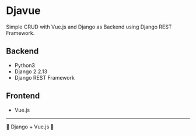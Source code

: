 # Djavue
Simple CRUD with Vue.js and Django as Backend using Django REST Framework.

## Backend
- Python3
- Django 2.2.13
- Django REST Framework

## Frontend
- Vue.js

---
💚 Django + Vue.js 💚